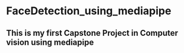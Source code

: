 # FaceDetection_using_mediapipe

## This is my first Capstone Project in Computer vision using mediapipe 
